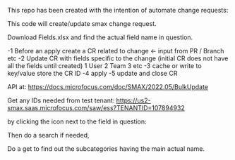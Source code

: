 This repo has been created with the intention of automate change requests:

This code will create/update smax change request.

Download Fields.xlsx and find the actual field name in question. 

-1 Before an apply create a CR related to change <- input from PR / Branch etc
-2 Update CR with fields specific to the change (initial CR does not have all the fields until created)
  1 User
  2 Team
  3 etc
-3 cache or write to key/value store the CR ID
-4 apply
-5 update and close CR

API at:
https://docs.microfocus.com/doc/SMAX/2022.05/BulkUpdate

Get any IDs needed from test tenant:
https://us2-smax.saas.microfocus.com/saw/ess?TENANTID=107894932

by clicking the icon next to the field in question:
 

Then do a search if needed,
 
Do a get to find out the subcategories having the main actual name.
